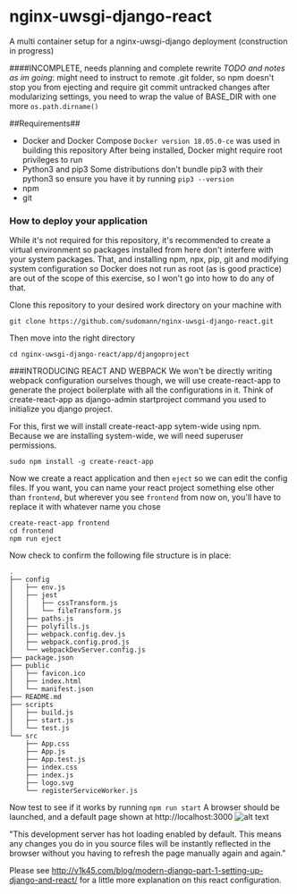# nginx-uwsgi-django-react
A multi container setup for a nginx-uwsgi-django deployment (construction in progress)

####INCOMPLETE, needs planning and complete rewrite
*TODO and notes as im going*: might need to instruct to remote .git folder, so npm doesn't stop you from ejecting and require git commit untracked changes
        after modularizing settings, you need to wrap the value of BASE_DIR with one more `os.path.dirname()`

##Requirements##
- Docker and Docker Compose
  `Docker version 18.05.0-ce` was used in building this repository
  After being installed, Docker might require root privileges to run
- Python3 and pip3
  Some distributions don't bundle pip3 with their python3 so ensure you have it by running `pip3 --version`
- npm
- git

### How to deploy your application
  While it's not required for this repository, it's recommended to create a virtual environment so packages installed from here don't interfere with your system packages. That, and installing npm, npx, pip, git and modifying system configuration so Docker does not run as root (as is good practice) are out of the scope of this exercise, so I won't go into how to do any of that.

Clone this repository to your desired work directory on your machine with
```
git clone https://github.com/sudomann/nginx-uwsgi-django-react.git
```
Then move into the right directory
```
cd nginx-uwsgi-django-react/app/djangoproject
```

###INTRODUCING REACT AND WEBPACK
We won't be directly writing webpack configuration ourselves though, we will use create-react-app to generate the project boilerplate with all the configurations in it. Think of create-react-app as django-admin startproject command you used to initialize you django project.

For this, first we will install create-react-app sytem-wide using npm. Because we are installing system-wide, we will need superuser permissions.
```
sudo npm install -g create-react-app
```

Now we create a react application and then `eject` so we can edit the config files.
If you want, you can name your react project something else other than `frontend`, but wherever you see `frontend` from now on, you'll have to replace it with whatever name you chose
```
create-react-app frontend
cd frontend
npm run eject
```
Now check to confirm the following file structure is in place:
```
.
├── config
│   ├── env.js
│   ├── jest
│   │   ├── cssTransform.js
│   │   └── fileTransform.js
│   ├── paths.js
│   ├── polyfills.js
│   ├── webpack.config.dev.js
│   ├── webpack.config.prod.js
│   └── webpackDevServer.config.js
├── package.json
├── public
│   ├── favicon.ico
│   ├── index.html
│   └── manifest.json
├── README.md
├── scripts
│   ├── build.js
│   ├── start.js
│   └── test.js
└── src
    ├── App.css
    ├── App.js
    ├── App.test.js
    ├── index.css
    ├── index.js
    ├── logo.svg
    └── registerServiceWorker.js
```

Now test to see if it works by running `npm run start`
A browser should be launched, and a default page shown at http://localhost:3000
![alt text](http://v1k45.com/images/modern-django-1-react-welcome.png "create-react-app default page")

"This development server has hot loading enabled by default. This means any changes you do in you source files will be instantly reflected in the browser without you having to refresh the page manually again and again."






Please see http://v1k45.com/blog/modern-django-part-1-setting-up-django-and-react/ for a little more explanation on this react configuration.
